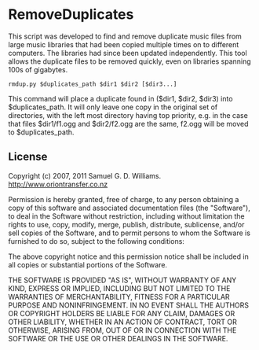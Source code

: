 RemoveDuplicates
================

This script was developed to find and remove duplicate music files from large music libraries that had been copied multiple times on to different computers. The libraries had since been updated independently. This tool allows the duplicate files to be removed quickly, even on libraries spanning 100s of gigabytes.

	rmdup.py $duplicates_path $dir1 $dir2 [$dir3...]

This command will place a duplicate found in ($dir1, $dir2, $dir3) into $duplicates\_path. It will only leave one copy in the original set of directories, with the left most directory having top priority, e.g. in the case that files $dir1/f1.ogg and $dir2/f2.ogg are the same, f2.ogg will be moved to $duplicates_path.

License
-------

Copyright (c) 2007, 2011 Samuel G. D. Williams. <http://www.oriontransfer.co.nz>

Permission is hereby granted, free of charge, to any person obtaining a copy
of this software and associated documentation files (the "Software"), to deal
in the Software without restriction, including without limitation the rights
to use, copy, modify, merge, publish, distribute, sublicense, and/or sell
copies of the Software, and to permit persons to whom the Software is
furnished to do so, subject to the following conditions:

The above copyright notice and this permission notice shall be included in
all copies or substantial portions of the Software.

THE SOFTWARE IS PROVIDED "AS IS", WITHOUT WARRANTY OF ANY KIND, EXPRESS OR
IMPLIED, INCLUDING BUT NOT LIMITED TO THE WARRANTIES OF MERCHANTABILITY,
FITNESS FOR A PARTICULAR PURPOSE AND NONINFRINGEMENT. IN NO EVENT SHALL THE
AUTHORS OR COPYRIGHT HOLDERS BE LIABLE FOR ANY CLAIM, DAMAGES OR OTHER
LIABILITY, WHETHER IN AN ACTION OF CONTRACT, TORT OR OTHERWISE, ARISING FROM,
OUT OF OR IN CONNECTION WITH THE SOFTWARE OR THE USE OR OTHER DEALINGS IN
THE SOFTWARE.